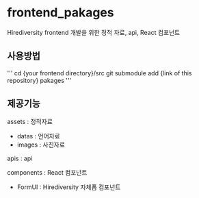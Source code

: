 # frontend_pakages

Hirediversity frontend 개발을 위한 정적 자료, api, React 컴포넌트

## 사용방법

'''
cd {your frontend directory}/src
git submodule add {link of this repository} pakages
'''

## 제공기능

assets : 정적자료

- datas : 언어자료
- images : 사진자료

apis : api

components : React 컴포넌트

- FormUI : Hirediversity 자체폼 컴포넌트
